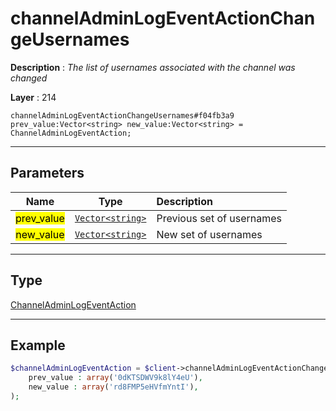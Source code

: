 # channelAdminLogEventActionChangeUsernames

**Description** : *The list of usernames associated with the channel was changed*

**Layer** : 214

```tl
channelAdminLogEventActionChangeUsernames#f04fb3a9 prev_value:Vector<string> new_value:Vector<string> = ChannelAdminLogEventAction;
```

---

## Parameters

| Name | Type | Description |
| :---: | :---: | :--- |
| <mark>prev_value</mark> | [`Vector<string>`](type/string) | Previous set of usernames |
| <mark>new_value</mark> | [`Vector<string>`](type/string) | New set of usernames |

---

## Type

[ChannelAdminLogEventAction](type/ChannelAdminLogEventAction)

---

## Example

```php
$channelAdminLogEventAction = $client->channelAdminLogEventActionChangeUsernames(
	prev_value : array('0dKTSDWV9k8lY4eU'),
	new_value : array('rd8FMP5eHVfmYntI'),
);
```